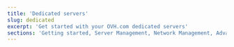 ```yaml
---
title: 'Dedicated servers'
slug: dedicated
excerpt: 'Get started with your OVH.com dedicated servers'
sections: 'Getting started, Server Management, Network Management, Advanced use, Diagnostic and rescue mode, Storage'
---
```


